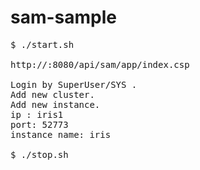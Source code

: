 # sam-sample
<PRE>
$ ./start.sh

http://<ip-address-of-host-where-SAM-runs>:8080/api/sam/app/index.csp

Login by SuperUser/SYS .
Add new cluster.
Add new instance.
ip : iris1
port: 52773
instance name: iris

$ ./stop.sh

</PRE>
